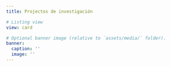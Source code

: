 ```yaml
---
title: Projectos de investigación

# Listing view
view: card

# Optional banner image (relative to `assets/media/` folder).
banner:
  caption: ''
  image: ''
---
```

